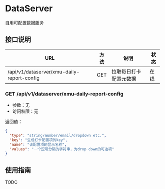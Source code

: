 # DataServer

自用可配置数据服务

## 接口说明

| URL                                        | 方法  | 说明          | 状态  |
|--------------------------------------------|-----|-------------|-----|
| /api/v1/dataserver/xmu-daily-report-config | GET | 拉取每日打卡配置元数据 | 在线  |

### GET /api/v1/dataserver/xmu-daily-report-config

+ 参数：无
+ 访问权限：无

返回值：

```json
{
  "type": "string/number/email/dropdown etc.",
  "key": "生成打卡配置项的key",
  "name": "该配置项的显示名称",
  "values": "一个逗号分隔的字符串，为drop down的可选项"
}
```

## 使用指南

TODO